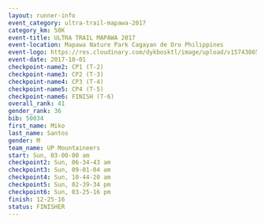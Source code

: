 ```yaml
---
layout: runner-info 
event_category: ultra-trail-mapawa-2017 
category_km: 50K 
event-title: ULTRA TRAIL MAPAWA 2017 
event-location: Mapawa Nature Park Cagayan de Oro Philippines 
event-logo: https://res.cloudinary.com/dykbosktl/image/upload/v1574386563/Logo/image-asset_plfjxn.jpg 
event-date: 2017-10-01 
checkpoint-name2: CP1 (T-2) 
checkpoint-name3: CP2 (T-3) 
checkpoint-name4: CP3 (T-4) 
checkpoint-name5: CP4 (T-5) 
checkpoint-name6: FINISH (T-6) 
overall_rank: 41
gender_rank: 36
bib: 50034
first_name: Miko
last_name: Santos
gender: M
team_name: UP Mountaineers
start: Sun, 03-00-00 am
checkpoint2: Sun, 06-34-43 am
checkpoint3: Sun, 09-01-04 am
checkpoint4: Sun, 10-44-20 am
checkpoint5: Sun, 02-39-34 pm
checkpoint6: Sun, 03-25-16 pm
finish: 12-25-16
status: FINISHER
---
```

